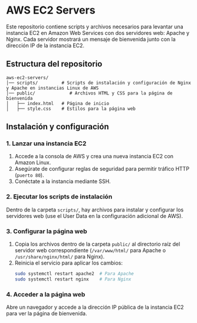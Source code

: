 # AWS EC2 Servers

Este repositorio contiene scripts y archivos necesarios para levantar una instancia EC2 en Amazon Web Services con dos servidores web: Apache y Nginx. Cada servidor mostrará un mensaje de bienvenida junto con la dirección IP de la instancia EC2.

## Estructura del repositorio

```
aws-ec2-servers/
│── scripts/         # Scripts de instalación y configuración de Nginx y Apache en instancias Linux de AWS
│── public/             # Archivos HTML y CSS para la página de bienvenida
│   ├── index.html   # Página de inicio
│   ├── style.css    # Estilos para la página web
```

## Instalación y configuración

### 1. Lanzar una instancia EC2
1. Accede a la consola de AWS y crea una nueva instancia EC2 con Amazon Linux.
2. Asegúrate de configurar reglas de seguridad para permitir tráfico HTTP (`puerto 80`).
3. Conéctate a la instancia mediante SSH.

### 2. Ejecutar los scripts de instalación
Dentro de la carpeta `scripts/`, hay archivos para instalar y configurar los servidores web (use el User Data en la configuración adicional de AWS).

### 3. Configurar la página web
1. Copia los archivos dentro de la carpeta `public/` al directorio raíz del servidor web correspondiente (`/var/www/html/` para Apache o `/usr/share/nginx/html/` para Nginx).
2. Reinicia el servicio para aplicar los cambios:
   ```sh
   sudo systemctl restart apache2  # Para Apache
   sudo systemctl restart nginx    # Para Nginx
   ```

### 4. Acceder a la página web
Abre un navegador y accede a la dirección IP pública de la instancia EC2 para ver la página de bienvenida.
